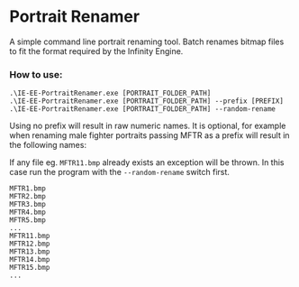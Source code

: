 # Portrait Renamer
A simple command line portrait renaming tool. Batch renames bitmap files to fit the format required by the Infinity Engine.

### How to use:

```
.\IE-EE-PortraitRenamer.exe [PORTRAIT_FOLDER_PATH]
.\IE-EE-PortraitRenamer.exe [PORTRAIT_FOLDER_PATH] --prefix [PREFIX]
.\IE-EE-PortraitRenamer.exe [PORTRAIT_FOLDER_PATH] --random-rename
```

Using no prefix will result in raw numeric names. It is optional, for example when renaming male fighter portraits passing MFTR as a prefix will result in the following names:

If any file eg. `MFTR11.bmp` already exists an exception will be thrown. In this case run the program with the `--random-rename` switch first.

```
MFTR1.bmp
MFTR2.bmp
MFTR3.bmp
MFTR4.bmp
MFTR5.bmp
...
MFTR11.bmp
MFTR12.bmp
MFTR13.bmp
MFTR14.bmp
MFTR15.bmp
...
```

